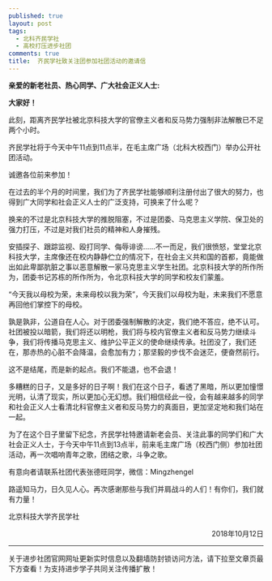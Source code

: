 ```yaml
---
published: true
layout: post
tags:
  - 北科齐民学社
  - 高校打压进步社团
comments: true
title:  齐民学社致关注团参加社团活动的邀请信 
---
```


**亲爱的新老社员、热心同学、广大社会正义人士:**

**大家好！**

此刻，距离齐民学社被北京科技大学的官僚主义者和反马势力强制非法解散已不足两个小时。

齐民学社将于今天中午11点到11点半，在毛主席广场（北科大校西门）举办公开社团活动。

诚邀各位前来参加！

在过去的半个月的时间里，我们为了齐民学社能够顺利注册付出了很大的努力，也得到广大同学和社会正义人士的广泛支持，可换来了什么呢？

换来的不过是北京科技大学的推脱阻塞，不过是团委、马克思主义学院、保卫处的强力打压，不过是对我们社员的精神和人身摧残。

安插探子、跟踪监视、殴打同学、侮辱诽谤……不一而足，我们很愤怒，堂堂北京科技大学，主席像还在校内静静伫立的情况下，在社会主义共和国的首都，竟能做出如此卑鄙肮脏之事以恶意解散一家马克思主义学生社团。北京科技大学的所作所为，团委书记苏栋的所作所为，令北京科技大学的同学和校友们蒙羞。

“今天我以母校为荣，未来母校以我为荣”，今天我们以母校为耻，未来我们不愿意再回他们掌控下的母校。

孰是孰非，公道自在人心。对于团委强制解散的决定，我们绝不答应，绝不认可。社团被投以暗箭，我们将还以明枪，我们将与校内官僚主义者和反马势力继续斗争，我们将传播马克思主义、维护公平正义的使命继续传承。社团没了，我们还在，那赤热的心脏不会降温，会愈加有力；那坚毅的步伐不会迷茫，便奋然前行。

这不是结尾，而是新的起点。我们不能退，也不会退！

多糟糕的日子，又是多好的日子啊！我们在这个日子，看透了黑暗，所以更加憧憬光明，认清了现实，所以更加心无幻想。我们相信经此一役，会有越来越多的同学和社会正义人士看清北科官僚主义者和反马势力的真面目，更加坚定地和我们站在一起。

为了在这个日子里留下纪念，齐民学社特邀请新老会员、关注此事的同学们和广大社会正义人士，于今天中午11点到13点半，前来毛主席广场（校西门侧）参加社团活动，再一次唱响青年之歌，团结之歌，斗争之歌。

有意向者请联系社团代表张德旺同学，微信：Mingzhengel

路遥知马力，日久见人心。再次感谢那些与我们并肩战斗的人们！有你们，我们就有力量！

北京科技大学齐民学社

<p align="right">2018年10月12日</p>

---
关于进步社团官网网址更新实时信息以及翻墙防封锁访问方法，请下拉至文章页最下方查看！为支持进步学子共同关注传播扩散！


